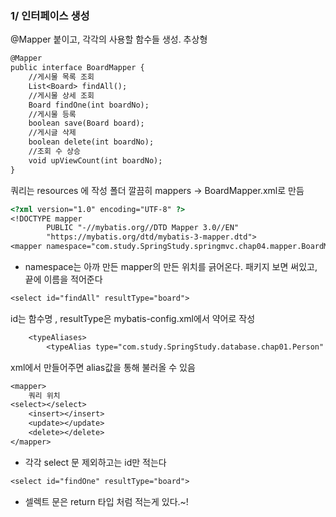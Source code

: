 
### 1/ 인터페이스 생성

@Mapper 붙이고, 각각의 사용할 함수들 생성. 추상형
```dtd
@Mapper
public interface BoardMapper {
    //게시물 목록 조회
    List<Board> findAll();
    //게시물 상세 조회
    Board findOne(int boardNo);
    //게시물 등록
    boolean save(Board board);
    //게시글 삭제
    boolean delete(int boardNo);
    //조회 수 상승
    void upViewCount(int boardNo);
}
```
쿼리는 resources 에 작성
폴더 깔끔히 mappers -> BoardMapper.xml로 만듬
```dtd
<?xml version="1.0" encoding="UTF-8" ?>
<!DOCTYPE mapper
        PUBLIC "-//mybatis.org//DTD Mapper 3.0//EN"
        "https://mybatis.org/dtd/mybatis-3-mapper.dtd">
<mapper namespace="com.study.SpringStudy.springmvc.chap04.mapper.BoardMapper">
```
- namespace는 아까 만든 mapper의 만든 위치를 긁어온다. 패키지 보면 써있고, 끝에 이름을 적어준다
```dtd
<select id="findAll" resultType="board">
```
id는 함수명 , resultType은 mybatis-config.xml에서 약어로 작성
```dtd
    <typeAliases>
        <typeAlias type="com.study.SpringStudy.database.chap01.Person" alias="person"/>
```
xml에서 만들어주면 alias값을 통해 불러올 수 있음

```dtd
<mapper>
    쿼리 위치
<select></select>
    <insert></insert>
    <update></update>
    <delete></delete>
</mapper>
```
  - 각각 select 문 제외하고는 id만 적는다

```dtd
<select id="findOne" resultType="board">
```
- 셀렉트 문은 return 타입 처럼 적는게 있다.~!
